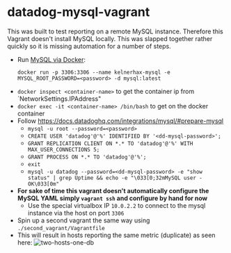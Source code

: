 # datadog-mysql-vagrant
This was built to test reporting on a remote MySQL instance. Therefore this
Vagrant doesn't install MySQL locally. This was slapped together rather quickly
so it is missing automation for a number of steps.


* Run [MySQL via Docker](https://hub.docker.com/_/mysql/):
  ```
  docker run -p 3306:3306 --name kelnerhax-mysql -e MYSQL_ROOT_PASSWORD=<password> -d mysql:latest
  ```
* `docker inspect <container-name>` to get the container ip from `NetworkSettings.IPAddress"
* `docker exec -it <container-name> /bin/bash` to get on the docker container
* Follow https://docs.datadoghq.com/integrations/mysql/#prepare-mysql
  * `mysql -u root --password=<password>`
  * `CREATE USER 'datadog'@'%' IDENTIFIED BY '<dd-mysql-password>';`
  * `GRANT REPLICATION CLIENT ON *.* TO 'datadog'@'%' WITH MAX_USER_CONNECTIONS 5;`
  * `GRANT PROCESS ON *.* TO 'datadog'@'%';`
  * `exit`
  * `mysql -u datadog --password=<dd-mysql-password> -e "show status" | grep Uptime && echo -e "\033[0;32mMySQL user - OK\033[0m"`
* **For sake of time this vagrant doesn't automatically configure the MySQL YAML simply `vagrant ssh` and configure by hand for now**
  * Use the special virtualbox IP `10.0.2.2` to connect to the mysql instance via the host on port `3306`
* Spin up a second vagrant the same way using `./second_vagrant/Vagrantfile`
* This will result in hosts reporting the same metric (duplicate) as seen here:
  ![two-hosts-one-db](https://i.imgur.com/3WD3M1C.png)
